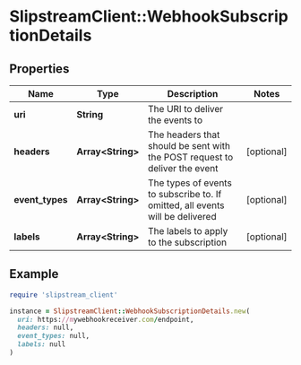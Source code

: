 # SlipstreamClient::WebhookSubscriptionDetails

## Properties

| Name | Type | Description | Notes |
| ---- | ---- | ----------- | ----- |
| **uri** | **String** | The URI to deliver the events to |  |
| **headers** | **Array&lt;String&gt;** | The headers that should be sent with the POST request to deliver the event | [optional] |
| **event_types** | **Array&lt;String&gt;** | The types of events to subscribe to. If omitted, all events will be delivered | [optional] |
| **labels** | **Array&lt;String&gt;** | The labels to apply to the subscription | [optional] |

## Example

```ruby
require 'slipstream_client'

instance = SlipstreamClient::WebhookSubscriptionDetails.new(
  uri: https://mywebhookreceiver.com/endpoint,
  headers: null,
  event_types: null,
  labels: null
)
```

